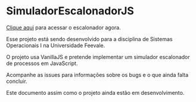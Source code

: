 SimuladorEscalonadorJS
======================

[Clique aqui](https://mkautzmann.github.io/SimuladorEscalonadorJS) para acessar o escalonador agora.

Esse projeto está sendo desenvolvido para a disciplina de Sistemas Operacionais I na Universidade Feevale.

O projeto usa VanillaJS e pretende implementar um simulador escalonador de processos em JavaScript.

Acompanhe as issues para informações sobre os bugs e o que ainda falta concluir.

Este documento assim como o projeto ainda estão em desenvolvimento.